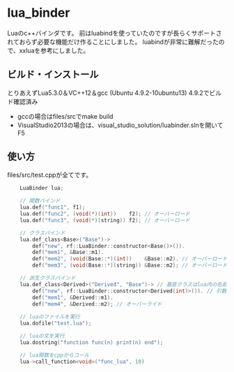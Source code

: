 # lua_binder

Luaのc++バインダです。
前はluabindを使っていたのですが長らくサポートされておらず必要な機能だけ作ることにしました。
luabindが非常に難解だったので、xxluaを参考にしました。

## ビルド・インストール
とりあえずLua5.3.0＆VC++12＆gcc (Ubuntu 4.9.2-10ubuntu13) 4.9.2でビルド確認済み
* gccの場合はfiles/srcでmake build
* VisualStudio2013の場合は、visual_studio_solution/luabinder.slnを開いてF5


## 使い方
files/src/test.cppが全てです。

```cpp
    LuaBinder lua;
    
	// 関数バインド
	lua.def("func1", f1);
	lua.def("func2", (void(*)(int))    f2); // オーバーロード
	lua.def("func3", (void(*)(string)) f2); // オーバーロード

	// クラスバインド
	lua.def_class<Base>("Base")->
		def("new", rf::LuaBinder::constructor<Base()>()).
		def("mem1", &Base::m1).
		def("mem2", (void(Base::*)(int))    &Base::m2). // オーバーロード
		def("mem3", (void(Base::*)(string)) &Base::m2); // オーバーロード

	// 派生クラスバインド
	lua.def_class<Derived>("Derived", "Base")-> // 基底クラスはlua内の名前で指定
		def("new", rf::LuaBinder::constructor<Derived(int)>()). // 引数ありコンストラクタ
		def("mem1", &Derived::m1).
		def("mem4", &Derived::m2); // オーバーライド
    
    // luaのファイルを実行
    lua.dofile("test.lua");

    // luaの文を実行
    lua.dostring("function func(n) print(n) end");

    // lua関数をcppからコール
    lua->call_function<void>("func_lua", 10)
```
